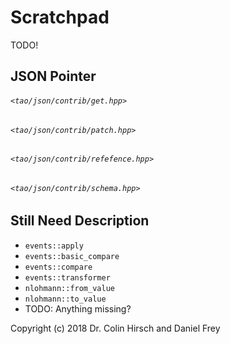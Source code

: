 # Scratchpad

TODO!

## JSON Pointer

###### `<tao/json/contrib/get.hpp>`

###### `<tao/json/contrib/patch.hpp>`

###### `<tao/json/contrib/refefence.hpp>`

###### `<tao/json/contrib/schema.hpp>`

## Still Need Description

* `events::apply`
* `events::basic_compare`
* `events::compare`
* `events::transformer`
* `nlohmann::from_value`
* `nlohmann::to_value`
* TODO: Anything missing?

Copyright (c) 2018 Dr. Colin Hirsch and Daniel Frey
